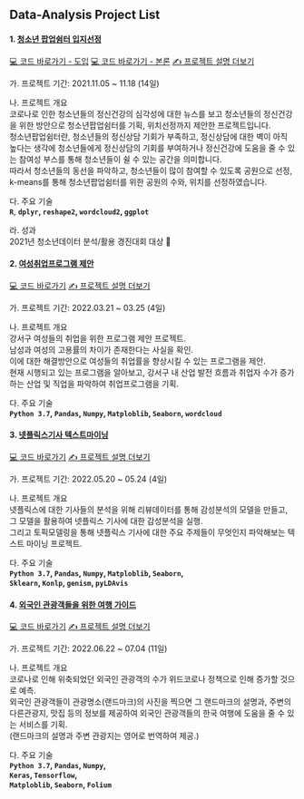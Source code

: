 ## Data-Analysis Project List

#### 1. [청소년 팝업쉼터 입지선정](https://github.com/hyejin0705/Data-Analysis/tree/master/%EC%B2%AD%EC%86%8C%EB%85%84%ED%8C%9D%EC%97%85%EC%89%BC%ED%84%B0%EC%9E%85%EC%A7%80%EC%84%A0%EC%A0%95_%ED%8C%9D%EC%BD%98%ED%8C%80)

[💻 코드 바로가기 - 도입](https://github.com/hyejin0705/Data-Analysis/blob/master/%EC%B2%AD%EC%86%8C%EB%85%84%ED%8C%9D%EC%97%85%EC%89%BC%ED%84%B0%EC%9E%85%EC%A7%80%EC%84%A0%EC%A0%95_%ED%8C%9D%EC%BD%98%ED%8C%80/%ED%94%84%EB%A1%9C%EC%A0%9D%ED%8A%B8_%EB%8F%84%EC%9E%85.R)
[💻 코드 바로가기 - 본론](https://github.com/hyejin0705/Data-Analysis/blob/master/%EC%B2%AD%EC%86%8C%EB%85%84%ED%8C%9D%EC%97%85%EC%89%BC%ED%84%B0%EC%9E%85%EC%A7%80%EC%84%A0%EC%A0%95_%ED%8C%9D%EC%BD%98%ED%8C%80/%ED%94%84%EB%A1%9C%EC%A0%9D%ED%8A%B8_%EB%B3%B8%EB%A1%A0.R)
[✍️ 프로젝트 설명 더보기](https://github.com/hyejin0705/Data-Analysis/blob/master/%EC%B2%AD%EC%86%8C%EB%85%84%ED%8C%9D%EC%97%85%EC%89%BC%ED%84%B0%EC%9E%85%EC%A7%80%EC%84%A0%EC%A0%95_%ED%8C%9D%EC%BD%98%ED%8C%80/%EB%8D%B0%EC%9D%B4%ED%84%B0%EB%B6%84%EC%84%9D_%EC%B2%AD%EC%86%8C%EB%85%84%ED%8C%9D%EC%97%85%EC%89%BC%ED%84%B0_%ED%8C%9D%EC%BD%98%ED%8C%80.pdf)

가. 프로젝트 기간: 2021.11.05 ~ 11.18 (14일)
</br>

나. 프로젝트 개요
</br>
코로나로 인한 청소년들의 정신건강의 심각성에 대한 뉴스를 보고 청소년들의 정신건강을 위한 방안으로 청소년팝업쉼터를 기획, 위치선정까지 제안한 프로젝트입니다.
</br>
청소년팝업쉼터란, 청소년들의 정신상담 기회가 부족하고, 정신상담에 대한 벽이 아직 높다는 생각에 청소년들에게 정신상담의 기회를 부여하거나 정신건강에 도움을 줄 수 있는 참여성 부스를 통해 청소년들이 쉴 수 있는 공간을 의미합니다.
</br>
따라서 청소년들의 동선을 파악하고, 청소년들이 많이 참여할 수 있도록 공원으로 선정, k-means를 통해 청소년팝업쉼터를 위한 공원의 수와, 위치를 선정하였습니다.
</br>

다. 주요 기술
</br>
**`R`**, **`dplyr`, `reshape2`, `wordcloud2`, `ggplot`**
</br>

라. 성과
</br>
2021년 청소년데이터 분석/활용 경진대회 대상 🏅

#### 2. [여성취업프로그램 제안](https://github.com/hyejin0705/Data-Analysis/tree/master/%EC%97%AC%EC%84%B1%EC%B7%A8%EC%97%85%ED%94%84%EB%A1%9C%EA%B7%B8%EB%9E%A8_%EC%A0%9C%EC%95%88)

[💻 코드 바로가기](https://github.com/hyejin0705/Data-Analysis/blob/master/%EC%97%AC%EC%84%B1%EC%B7%A8%EC%97%85%ED%94%84%EB%A1%9C%EA%B7%B8%EB%9E%A8_%EC%A0%9C%EC%95%88/%EC%97%AC%EC%84%B1%EC%B7%A8%EC%97%85%ED%94%84%EB%A1%9C%EA%B7%B8%EB%9E%A8_%EC%A0%9C%EC%95%88.ipynb)
[✍️ 프로젝트 설명 더보기](https://github.com/hyejin0705/Data-Analysis/blob/master/%EC%97%AC%EC%84%B1%EC%B7%A8%EC%97%85%ED%94%84%EB%A1%9C%EA%B7%B8%EB%9E%A8_%EC%A0%9C%EC%95%88/%EA%B0%95%EC%84%9C%EA%B5%AC_%EA%B3%B5%EB%AA%A8%EC%A0%84_%EC%B7%A8UP%EB%93%9C%EB%A6%BC.pptx)

가. 프로젝트 기간: 2022.03.21 ~ 03.25 (4일)
</br>

나. 프로젝트 개요
</br>
강서구 여성들의 취업을 위한 프로그램 제안 프로젝트.
</br>
남성과 여성의 고용률의 차이가 존재한다는 사실을 확인.
</br>
이에 대한 해결방안으로 여성들의 취업률을 향상시킬 수 있는 프로그램을 제안.
</br>
현재 시행되고 있는 프로그램을 알아보고, 강서구 내 산업 발전 흐름과 취업자 수가 증가하는 산업 및 직업을 파악하여 취업프로그램을 기획.
</br>

다. 주요 기술
</br>
**`Python 3.7`, `Pandas`, `Numpy`, `Matploblib`, `Seaborn`, `wordcloud`**

#### 3. [넷플릭스기사 텍스트마이닝](https://github.com/hyejin0705/Data-Analysis/tree/master/%EB%84%B7%ED%94%8C%EB%A6%AD%EC%8A%A4_%EA%B8%B0%EC%82%AC_%ED%85%8D%EC%8A%A4%ED%8A%B8%EB%A7%88%EC%9D%B4%EB%8B%9D)

[💻 코드 바로가기](https://github.com/hyejin0705/Data-Analysis/blob/master/%EB%84%B7%ED%94%8C%EB%A6%AD%EC%8A%A4_%EA%B8%B0%EC%82%AC_%ED%85%8D%EC%8A%A4%ED%8A%B8%EB%A7%88%EC%9D%B4%EB%8B%9D/%EB%84%B7%ED%94%8C%EB%A6%AD%EC%8A%A4_%EA%B8%B0%EC%82%AC_%ED%85%8D%EC%8A%A4%ED%8A%B8%EB%A7%88%EC%9D%B4%EB%8B%9D.py)
[✍️ 프로젝트 설명 더보기](https://github.com/hyejin0705/Data-Analysis/blob/master/%EB%84%B7%ED%94%8C%EB%A6%AD%EC%8A%A4_%EA%B8%B0%EC%82%AC_%ED%85%8D%EC%8A%A4%ED%8A%B8%EB%A7%88%EC%9D%B4%EB%8B%9D/%EB%84%B7%ED%94%8C%EB%A6%AD%EC%8A%A4_%EA%B8%B0%EC%82%AC_%ED%85%8D%EC%8A%A4%ED%8A%B8%EB%A7%88%EC%9D%B4%EB%8B%9D.pdf)

가. 프로젝트 기간: 2022.05.20 ~ 05.24 (4일)
</br>

나. 프로젝트 개요
</br>
넷플릭스에 대한 기사들의 분석을 위해 리뷰데이터를 통해 감성분석의 모델을 만들고, 그 모델을 활용하여 넷플릭스 기사에 대한 감성분석을 실행.
</br>
그리고 토픽모델링을 통해 넷플릭스 기사에 대한 주요 주제들이 무엇인지 파악해보는 텍스트 마이닝 프로젝트.
</br>

다. 주요 기술
</br>
**`Python 3.7`, `Pandas`, `Numpy`, `Matploblib`, `Seaborn`,**
</br>
**`Sklearn`, `Konlp`, `genism`, `pyLDAvis`**

#### 4. [외국인 관광객들을 위한 여행 가이드](https://github.com/hyejin0705/Data-Analysis/tree/master/%EC%99%B8%EA%B5%AD%EC%9D%B8_%EA%B4%80%EA%B4%91%EA%B0%9D%EB%93%A4%EC%9D%84_%EC%9C%84%ED%95%9C_%EC%97%AC%ED%96%89_%EA%B0%80%EC%9D%B4%EB%93%9C-Land_Mark)

[💻 코드 바로가기](https://github.com/hyejin0705/Data-Analysis/blob/master/%EC%99%B8%EA%B5%AD%EC%9D%B8_%EA%B4%80%EA%B4%91%EA%B0%9D%EB%93%A4%EC%9D%84_%EC%9C%84%ED%95%9C_%EC%97%AC%ED%96%89_%EA%B0%80%EC%9D%B4%EB%93%9C-Land_Mark/Land_Mark_%EC%BD%94%EB%93%9C%EC%A0%95%EB%A6%AC.ipynb)
[✍️ 프로젝트 설명 더보기](https://github.com/hyejin0705/Data-Analysis/blob/master/%EC%99%B8%EA%B5%AD%EC%9D%B8_%EA%B4%80%EA%B4%91%EA%B0%9D%EB%93%A4%EC%9D%84_%EC%9C%84%ED%95%9C_%EC%97%AC%ED%96%89_%EA%B0%80%EC%9D%B4%EB%93%9C-Land_Mark/%EC%99%B8%EA%B5%AD%EC%9D%B8_%EA%B4%80%EA%B4%91%EA%B0%9D%EB%93%A4%EC%9D%84_%EC%9C%84%ED%95%9C_%EC%97%AC%ED%96%89_%EA%B0%80%EC%9D%B4%EB%93%9C-Land_Mark.pdf)

가. 프로젝트 기간: 2022.06.22 ~ 07.04 (11일)
</br>

나. 프로젝트 개요
</br>
코로나로 인해 위축되었던 외국인 관광객의 수가 위드코로나 정책으로 인해 증가할 것으로 예측.
</br>
외국인 관광객들이 관광명소(랜드마크)의 사진을 찍으면 그 랜드마크의 설명과, 주변의 다른관광지, 맛집 등의 정보를 제공하여 외국인 관광객들의 한국 여행에 도움을 줄 수 있는 서비스를 기획.
</br>
(랜드마크의 설명과 주변 관광지는 영어로 번역하여 제공.)
</br>

다. 주요 기술
</br>
**`Python 3.7`, `Pandas`, `Numpy`,**
</br>
**`Keras`, `Tensorflow`,**
</br>
**`Matploblib`, `Seaborn`, `Folium`**
